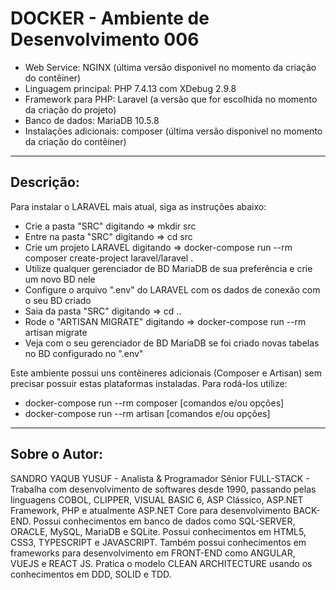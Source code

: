 # DOCKER - Ambiente de Desenvolvimento 006

* Web Service: NGINX (última versão disponivel no momento da criação do contêiner)
* Linguagem principal: PHP 7.4.13 com XDebug 2.9.8
* Framework para PHP: Laravel (a versão que for escolhida no momento da criação do projeto)
* Banco de dados: MariaDB 10.5.8
* Instalações adicionais: composer (última versão disponivel no momento da criação do contêiner)

----

## Descrição:

Para instalar o LARAVEL mais atual, siga as instruções abaixo:
* Crie a pasta "SRC" digitando => mkdir src
* Entre na pasta "SRC" digitando => cd src
* Crie um projeto LARAVEL digitando => docker-compose run --rm composer create-project laravel/laravel .
* Utilize qualquer gerenciador de BD MariaDB de sua preferência e crie um novo BD nele
* Configure o arquivo ".env" do LARAVEL com os dados de conexão com o seu BD criado
* Saia da pasta "SRC" digitando => cd ..
* Rode o "ARTISAN MIGRATE" digitando => docker-compose run --rm artisan migrate
* Veja com o seu gerenciador de BD MariaDB se foi criado novas tabelas no BD configurado no ".env"

Este ambiente possui uns contêineres adicionais (Composer e Artisan) sem precisar possuir estas plataformas instaladas. Para rodá-los utilize:

* docker-compose run --rm composer [comandos e/ou opções]
* docker-compose run --rm artisan [comandos e/ou opções]

----

## Sobre o Autor:

SANDRO YAQUB YUSUF - Analista & Programador Sênior FULL-STACK - Trabalha com desenvolvimento de softwares desde 1990, passando pelas linguagens COBOL, CLIPPER, VISUAL BASIC 6, ASP Clássico, ASP.NET Framework, PHP e atualmente ASP.NET Core para desenvolvimento BACK-END. Possui conhecimentos em banco de dados como SQL-SERVER, ORACLE, MySQL, MariaDB e SQLite. Possui conhecimentos em HTML5, CSS3, TYPESCRIPT e JAVASCRIPT. Também possui conhecimentos em frameworks para desenvolvimento em FRONT-END como ANGULAR, VUEJS e REACT JS. Pratica o modelo CLEAN ARCHITECTURE usando os conhecimentos em DDD, SOLID e TDD.
